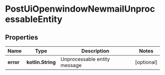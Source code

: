 
# PostUiOpenwindowNewmailUnprocessableEntity

## Properties
Name | Type | Description | Notes
------------ | ------------- | ------------- | -------------
**error** | **kotlin.String** | Unprocessable entity message |  [optional]




